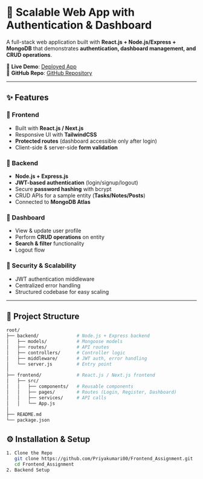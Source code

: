 # 🚀 Scalable Web App with Authentication & Dashboard

A full-stack web application built with **React.js + Node.js/Express + MongoDB** that demonstrates **authentication, dashboard management, and CRUD operations**.  

🔗 **Live Demo**: [Deployed App](https://frontend-assignment-kisl0bls6-priyas-projects-5826c70e.vercel.app/login)  
📂 **GitHub Repo**: [GitHub Repository](https://github.com/Priyakumari00/Frontend_Assignment)  

---

## ✨ Features

### 🔹 Frontend
- Built with **React.js / Next.js**
- Responsive UI with **TailwindCSS**
- **Protected routes** (dashboard accessible only after login)
- Client-side & server-side **form validation**

### 🔹 Backend
- **Node.js + Express.js**
- **JWT-based authentication** (login/signup/logout)
- Secure **password hashing** with bcrypt
- CRUD APIs for a sample entity (**Tasks/Notes/Posts**)
- Connected to **MongoDB Atlas**

### 🔹 Dashboard
- View & update user profile
- Perform **CRUD operations** on entity
- **Search & filter** functionality
- Logout flow

### 🔹 Security & Scalability
- JWT authentication middleware
- Centralized error handling
- Structured codebase for easy scaling

---

## 📂 Project Structure
```bash
root/
├── backend/              # Node.js + Express backend
│   ├── models/           # Mongoose models
│   ├── routes/           # API routes
│   ├── controllers/      # Controller logic
│   ├── middleware/       # JWT auth, error handling
│   └── server.js         # Entry point
│
├── frontend/             # React.js / Next.js frontend
│   ├── src/
│   │   ├── components/   # Reusable components
│   │   ├── pages/        # Routes (Login, Register, Dashboard)
│   │   ├── services/     # API calls
│   │   └── App.js
│
├── README.md
└── package.json
```
## ⚙️ Installation & Setup
```bash
1. Clone the Repo
   git clone https://github.com/Priyakumari00/Frontend_Assignment.git
   cd Frontend_Assignment
2. Backend Setup
